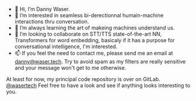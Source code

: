 - 👋 Hi, I’m Danny Waser.
- 👀 I’m interested in seamless bi-derectionnal humain-machine interactions thru conversation.
- 🌱 I’m always learning the art of makeing machines understand us. 
- 💞️ I’m looking to collaborate on STT/TTS state-of-the-art NN, Transformers for word embedding, basicaly if it has a purpose for conversational intelligence, I'm interested. 
- 📫 If you feel the need to contact me, please send me an email at [danny@waser.tech](mailto:danny@waser.tech). Try to avoid spam as my filters are really sensitive and your message won't get to me otherwise.

At least for now, my principal code repository is over on GitLab. [@wasertech](https://gitlab.com/waser-technologies) Feel free to have a look and see if anything looks interesting to you.
